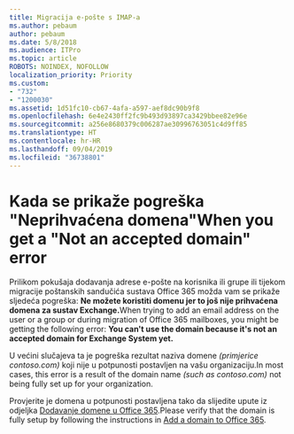 ```yaml
---
title: Migracija e-pošte s IMAP-a
ms.author: pebaum
author: pebaum
ms.date: 5/8/2018
ms.audience: ITPro
ms.topic: article
ROBOTS: NOINDEX, NOFOLLOW
localization_priority: Priority
ms.custom:
- "732"
- "1200030"
ms.assetid: 1d51fc10-cb67-4afa-a597-aef8dc90b9f8
ms.openlocfilehash: 6e4e2430ff2fc9b493d93897ca3429bbee82e96e
ms.sourcegitcommit: a256e8680379c006287ae30996763051c4d9ff85
ms.translationtype: HT
ms.contentlocale: hr-HR
ms.lasthandoff: 09/04/2019
ms.locfileid: "36738801"
---
```

# <a name="when-you-get-a-not-an-accepted-domain-error"></a><span data-ttu-id="dd9ea-102">Kada se prikaže pogreška "Neprihvaćena domena"</span><span class="sxs-lookup"><span data-stu-id="dd9ea-102">When you get a "Not an accepted domain" error</span></span>

<span data-ttu-id="dd9ea-103">Prilikom pokušaja dodavanja adrese e-pošte na korisnika ili grupe ili tijekom migracije poštanskih sandučića sustava Office 365 možda vam se prikaže sljedeća pogreška: **Ne možete koristiti domenu jer to još nije prihvaćena domena za sustav Exchange.**</span><span class="sxs-lookup"><span data-stu-id="dd9ea-103">When trying to add an email address on the user or a group or during migration of Office 365 mailboxes, you might be getting the following error: **You can't use the domain because it's not an accepted domain for Exchange System yet.**</span></span>
  
<span data-ttu-id="dd9ea-104">U većini slučajeva ta je pogreška rezultat naziva domene *(primjerice contoso.com)*  koji nije u potpunosti postavljen na vašu organizaciju.</span><span class="sxs-lookup"><span data-stu-id="dd9ea-104">In most cases, this error is a result of the domain name *(such as contoso.com)*  not being fully set up for your organization.</span></span>
  
<span data-ttu-id="dd9ea-105">Provjerite je domena u potpunosti postavljena tako da slijedite upute iz odjeljka [Dodavanje domene u Office 365](https://docs.microsoft.com/office365/admin/setup/add-domain).</span><span class="sxs-lookup"><span data-stu-id="dd9ea-105">Please verify that the domain is fully setup by following the instructions in [Add a domain to Office 365](https://docs.microsoft.com/office365/admin/setup/add-domain).</span></span>
  